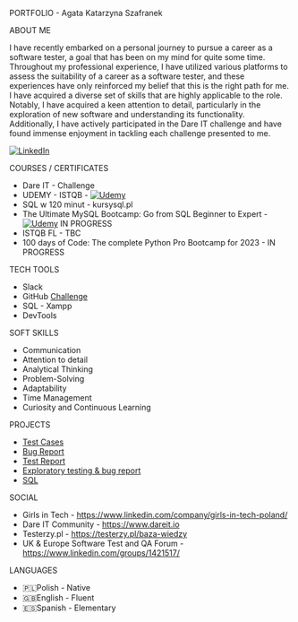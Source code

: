 PORTFOLIO - Agata Katarzyna Szafranek

ABOUT ME

I have recently embarked on a personal journey to pursue a career as a software tester, a goal that has been on my mind for quite some time. 
Throughout my professional experience, I have utilized various platforms to assess the suitability of a career as a software tester, and these experiences have only reinforced my belief 
that this is the right path for me. I have acquired a diverse set of skills that are highly applicable to the role.
Notably, I have acquired a keen attention to detail, particularly in the exploration of new software and understanding its functionality. 
Additionally, I have actively participated in the Dare IT challenge and have found immense enjoyment in tackling each challenge presented to me.

[![LinkedIn](https://img.shields.io/badge/linkedin-%230077B5.svg?style=for-the-badge&logo=linkedin&logoColor=white)](https://www.linkedin.com/in/agata-szafranek-b5a347b5/)

COURSES / CERTIFICATES

- Dare IT - Challenge 
- UDEMY - ISTQB - [![Udemy](https://img.shields.io/badge/Udemy-A435F0?style=for-the-badge&logo=Udemy&logoColor=white)](https://www.udemy.com/certificate/UC-8a96932b-16fc-4cc9-98f3-807084c0d227/)
- SQL w 120 minut - kursysql.pl
- The Ultimate MySQL Bootcamp: Go from SQL Beginner to Expert - [![Udemy](https://img.shields.io/badge/Udemy-A435F0?style=for-the-badge&logo=Udemy&logoColor=white)](https://www.udemy.com/course/the-ultimate-mysql-bootcamp-go-from-sql-beginner-to-expert) IN PROGRESS
- ISTQB FL - TBC
- 100 days of Code: The complete Python Pro Bootcamp for 2023 - IN PROGRESS

TECH TOOLS

- Slack
- GitHub [Challenge](https://github.com/AgataSzafranek/challenge_portfolio_agata)
- SQL - Xampp 
- DevTools

SOFT SKILLS

- Communication
- Attention to detail
- Analytical Thinking
- Problem-Solving
- Adaptability
- Time Management
- Curiosity and Continuous Learning

PROJECTS

- [Test Cases](https://docs.google.com/spreadsheets/d/17HuADjw36U1ICTBMWDfxVv165mc_FXMnMt0lwNPjtcM/edit?usp=sharing)
- [Bug Report](https://docs.google.com/spreadsheets/d/1V-j4m7qnDQPoXOQUMJPWNt5E0gfwhbChv986K_DqNqI/edit?usp=sharing)
- [Test Report](https://docs.google.com/spreadsheets/d/1MX4lhIQYoEQBU28HplEeVPpBvlNkJuf0ayz3C1pYLn0/edit?usp=sharing)
- [Exploratory testing & bug report](https://docs.google.com/spreadsheets/d/17oFdvnihQzpErrf5bHvCi4vVh-WnUsM1zBG2FBJ7AnQ/edit?usp=sharing)
- [SQL](https://docs.google.com/document/d/1fZjv83DaSaimwN2q8xil6jxDwiWIeYHqz1GKgRgxpQQ/edit?usp=sharing)
  
SOCIAL

- Girls in Tech - https://www.linkedin.com/company/girls-in-tech-poland/
- Dare IT Community - https://www.dareit.io
- Testerzy.pl - https://testerzy.pl/baza-wiedzy
- UK & Europe Software Test and QA Forum - https://www.linkedin.com/groups/1421517/

LANGUAGES

- 🇵🇱Polish - Native
- 🇬🇧English - Fluent
- 🇪🇸Spanish - Elementary

